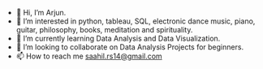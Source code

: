 - 👋 Hi, I’m Arjun.
- 👀 I’m interested in python, tableau, SQL, electronic dance music, piano, guitar, philosophy, books, meditation and spirituality.
- 🌱 I’m currently learning Data Analysis and Data Visualization.
- 💞️ I’m looking to collaborate on Data Analysis Projects for beginners.
- 📫 How to reach me saahil.rs14@gmail.com

<!---
saahilrs/saahilrs is a ✨ special ✨ repository because its `README.md` (this file) appears on your GitHub profile.
You can click the Preview link to take a look at your changes.
--->
